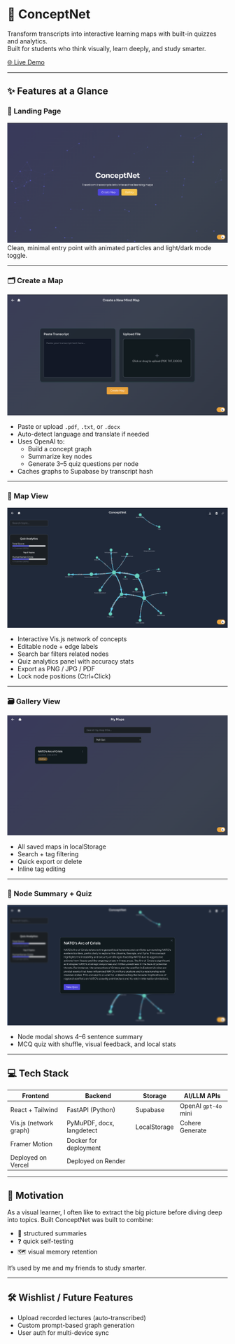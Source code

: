 # 🧠 ConceptNet

Transform transcripts into interactive learning maps with built-in quizzes and analytics.  
Built for students who think visually, learn deeply, and study smarter.

[🌐 Live Demo](https://conceptnet.vercel.app)

---

## ✨ Features at a Glance

### 🌟 Landing Page
![Landing Page](./screenshots/landing.png)  
Clean, minimal entry point with animated particles and light/dark mode toggle.

---

### 🗂️ Create a Map
![Create Map](./screenshots/newmap.png)

- Paste or upload `.pdf`, `.txt`, or `.docx`
- Auto-detect language and translate if needed
- Uses OpenAI to:
  - Build a concept graph
  - Summarize key nodes
  - Generate 3–5 quiz questions per node
- Caches graphs to Supabase by transcript hash

---

### 🧠 Map View
![Graph View](./screenshots/mapview.png)

- Interactive Vis.js network of concepts
- Editable node + edge labels
- Search bar filters related nodes
- Quiz analytics panel with accuracy stats
- Export as PNG / JPG / PDF
- Lock node positions (Ctrl+Click)

---

### 🗃️ Gallery View
![Gallery](./screenshots/gallery.png)

- All saved maps in localStorage
- Search + tag filtering
- Quick export or delete
- Inline tag editing

---

### 🧾 Node Summary + Quiz
![Quiz Modal](./screenshots/modal.png)

- Node modal shows 4–6 sentence summary
- MCQ quiz with shuffle, visual feedback, and local stats

---

## 💻 Tech Stack

| Frontend                | Backend                | Storage       | AI/LLM APIs           |
|-------------------------|------------------------|----------------|------------------------|
| React + Tailwind        | FastAPI (Python)       | Supabase       | OpenAI `gpt-4o` mini      |
| Vis.js (network graph)  | PyMuPDF, docx, langdetect | LocalStorage   | Cohere Generate        |
| Framer Motion           | Docker for deployment  |                |                        |
| Deployed on Vercel      | Deployed on Render     |                
---

## 🌱 Motivation
As a visual learner, I often like to extract the big picture before diving deep into topics.
Built ConceptNet was built to combine:
- 🧾 structured summaries
- ❓ quick self-testing
- 🗺️ visual memory retention

It’s used by me and my friends to study smarter.

---

## 🛠 Wishlist / Future Features
- Upload recorded lectures (auto-transcribed)
- Custom prompt-based graph generation
- User auth for multi-device sync

